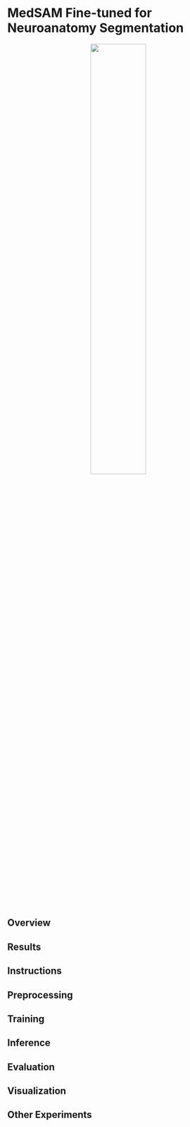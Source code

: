 # MedSAM Fine-tuned for Neuroanatomy Segmentation 

<p align="center">
<img src="https://github.com/KarthikNair1/HCP_MedSAM/assets/43316987/e4d392b6-6664-4a1f-94cb-60ce6df4a596" width=50% height=50%>
</p>

## Overview

## Results

## Instructions

## Preprocessing

## Training

## Inference

## Evaluation

## Visualization

## Other Experiments
